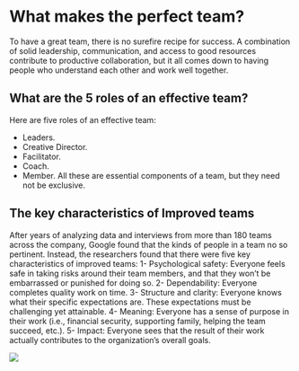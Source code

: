 # What makes the perfect team?

To have a great team, there is no surefire recipe for success. A combination of solid leadership, communication, and access to good resources contribute to productive collaboration, but it all comes down to having people who understand each other and work well together.

## What are the 5 roles of an effective team?

Here are five roles of an effective team:

* Leaders.
* Creative Director.
* Facilitator.
* Coach.
* Member.
All these are essential components of a team, but they need not be exclusive.

## The key characteristics of Improved teams

After years of analyzing data and interviews from more than 180 teams across the company, Google found that the kinds of people in a team no so pertinent. Instead, the researchers found that there were five key characteristics of improved teams: 1- Psychological safety: Everyone feels safe in taking risks around their team members, and that they won’t be embarrassed or punished for doing so. 2- Dependability: Everyone completes quality work on time. 3- Structure and clarity: Everyone knows what their specific expectations are. These expectations must be challenging yet attainable. 4- Meaning: Everyone has a sense of purpose in their work (i.e., financial security, supporting family, helping the team succeed, etc.). 5- Impact: Everyone sees that the result of their work actually contributes to the organization’s overall goals. 

![](https://9to5google.com/wp-content/uploads/sites/4/2020/04/popular-google-doodle-games.jpg?quality=82&strip=all)